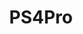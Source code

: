 ---
title: PS4Pro
crosslinks:
- PS4
- youtubefactsbot
- PSVR
- PS4Deals
- pcmasterrace
- WipeOut
- techsupport
- alotabot
- bravia
- u_imguralbumbot
- darksouls3
- youtubot
- autotldr
- Catloaf
- horizon
- TheseFuckingAccounts
- skyrimmods
- ffxiv
- xboxone
- DestinyTheGame
---